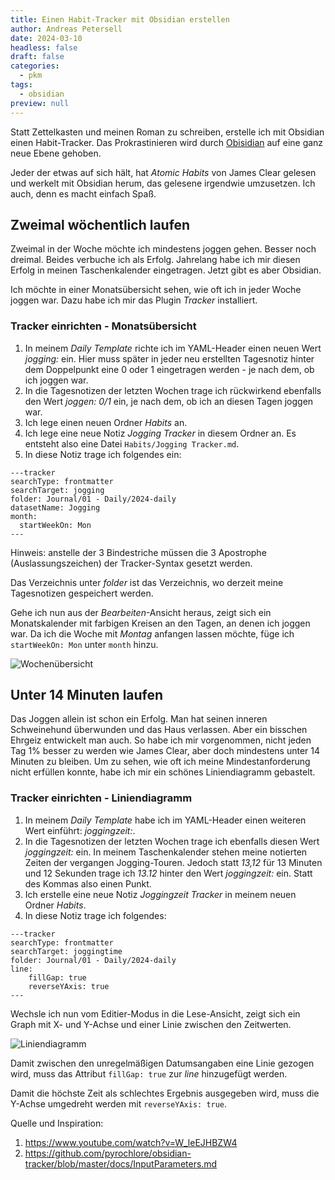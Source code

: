 ```yaml
---
title: Einen Habit-Tracker mit Obsidian erstellen
author: Andreas Petersell
date: 2024-03-10
headless: false
draft: false
categories:
  - pkm
tags:
  - obsidian
preview: null
---
```


Statt Zettelkasten und meinen Roman zu schreiben, erstelle ich mit Obsidian einen Habit-Tracker. Das Prokrastinieren wird durch [Obisidian](https://obsidian.md/) auf eine ganz neue Ebene gehoben.
<!--more-->

Jeder der etwas auf sich hält, hat *Atomic Habits* von James Clear gelesen und werkelt mit Obsidian herum, das gelesene irgendwie umzusetzen. Ich auch, denn es macht einfach Spaß.

## Zweimal wöchentlich laufen

Zweimal in der Woche möchte ich mindestens joggen gehen. Besser noch dreimal. Beides verbuche ich als Erfolg. Jahrelang habe ich mir diesen Erfolg in meinen Taschenkalender eingetragen. Jetzt gibt es aber Obsidian.

Ich möchte in einer Monatsübersicht sehen, wie oft ich in jeder Woche joggen war. Dazu habe ich mir das Plugin *Tracker* installiert.

### Tracker einrichten - Monatsübersicht

1. In meinem *Daily Template* richte ich im YAML-Header einen neuen Wert  *jogging:* ein. Hier muss später in jeder neu erstellten Tagesnotiz hinter dem Doppelpunkt eine 0 oder 1 eingetragen werden - je nach dem, ob ich joggen war.
2. In die Tagesnotizen der letzten Wochen trage ich rückwirkend ebenfalls den Wert *joggen: 0/1* ein, je nach dem, ob ich an diesen Tagen joggen war.
3. Ich lege einen neuen Ordner *Habits* an.
4. Ich lege eine neue Notiz *Jogging Tracker* in diesem Ordner an. Es entsteht also eine Datei `Habits/Jogging Tracker.md`.
5. In diese Notiz trage ich folgendes ein:

```
---tracker
searchType: frontmatter
searchTarget: jogging
folder: Journal/01 - Daily/2024-daily
datasetName: Jogging
month:
  startWeekOn: Mon
---
```

Hinweis: anstelle der 3 Bindestriche müssen die 3 Apostrophe (Auslassungszeichen) der Tracker-Syntax gesetzt werden.

Das Verzeichnis unter *folder* ist das Verzeichnis, wo derzeit meine Tagesnotizen gespeichert werden.

Gehe ich nun aus der *Bearbeiten*-Ansicht heraus, zeigt sich ein Monatskalender mit farbigen Kreisen an den Tagen, an denen ich joggen war. Da ich die Woche mit *Montag* anfangen lassen möchte, füge ich `startWeekOn: Mon` unter `month` hinzu.

![Wochenübersicht](../images/obsidian/habit-tracker-month.png)

## Unter 14 Minuten laufen

Das Joggen allein ist schon ein Erfolg. Man hat seinen inneren Schweinehund überwunden und das Haus verlassen. Aber ein bisschen Ehrgeiz entwickelt man auch. So habe ich mir vorgenommen, nicht jeden Tag 1% besser zu werden wie James Clear, aber doch mindestens unter 14 Minuten zu bleiben. Um zu sehen, wie oft ich meine Mindestanforderung nicht erfüllen konnte, habe ich mir ein schönes Liniendiagramm gebastelt.

### Tracker einrichten - Liniendiagramm

1. In meinem *Daily Template* habe ich im YAML-Header  einen weiteren Wert einführt: *joggingzeit:*.
2. In die Tagesnotizen der letzten Wochen trage ich ebenfalls diesen Wert *joggingzeit:* ein. In meinem Taschenkalender stehen meine notierten Zeiten der vergangen Jogging-Touren. Jedoch statt *13,12* für 13 Minuten und 12 Sekunden trage ich *13.12* hinter den Wert *joggingzeit:* ein. Statt des Kommas also einen Punkt.
4. Ich erstelle eine neue Notiz *Joggingzeit Tracker* in meinem neuen Ordner *Habits*.
5. In diese Notiz trage ich folgendes:

```
---tracker
searchType: frontmatter
searchTarget: joggingtime
folder: Journal/01 - Daily/2024-daily
line:
	fillGap: true
	reverseYAxis: true
---
```

Wechsle ich nun vom Editier-Modus in die Lese-Ansicht, zeigt sich ein Graph mit X- und Y-Achse und einer Linie zwischen den Zeitwerten.

![Liniendiagramm](../images/obsidian/habit-tracker-line.png)

Damit zwischen den unregelmäßigen Datumsangaben eine Linie gezogen wird, muss das Attribut `fillGap: true` zur *line* hinzugefügt werden.

Damit die höchste Zeit als schlechtes Ergebnis ausgegeben wird, muss die Y-Achse umgedreht werden mit `reverseYAxis: true`.

Quelle und Inspiration:
1. https://www.youtube.com/watch?v=W_leEJHBZW4
2. https://github.com/pyrochlore/obsidian-tracker/blob/master/docs/InputParameters.md